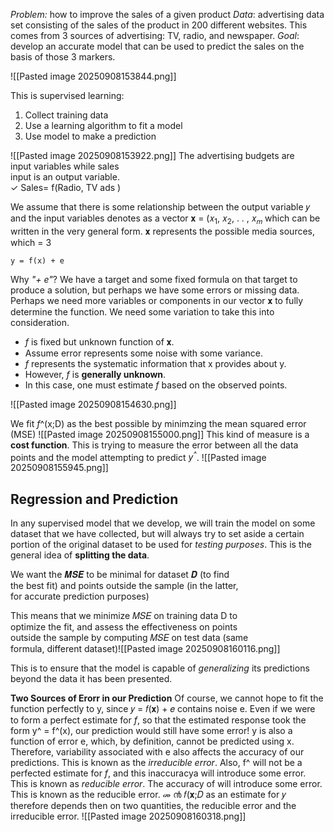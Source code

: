 *Problem:* how to improve the sales of a given product 
*Data*: advertising data set consisting of the sales of the product in 200 different websites. This comes from 3 sources of advertising: TV, radio, and newspaper. 
*Goal*: develop an accurate model that can be used to predict the sales on the basis of those 3 markers. 

![[Pasted image 20250908153844.png]]

This is supervised learning:  
1. Collect training data  
2. Use a learning algorithm to fit a model  
3. Use model to make a prediction

![[Pasted image 20250908153922.png]]
The advertising budgets are  
input variables while sales  
input is an output variable.  
✓ Sales= f(Radio, TV ads )

We assume that there is some relationship between the output variable 𝑦 and the input variables denotes as a vector 𝐱 = (𝑥<sub>1</sub>, 𝑥<sub>2</sub>, . . , 𝑥<sub>𝑚</sub> which can be written in the very general form.
𝐱 represents the possible media sources, which = 3

	y = f(x) + e

Why *"+ e"*? We have a target and some fixed formula on that target to produce a solution, but perhaps we have some errors or missing data. Perhaps we need more variables or components in our vector 𝐱 to fully determine the function. We need some variation to take this into consideration. 

- *f* is fixed but unknown function of 𝐱.
- Assume error represents some noise with some variance. 
- *f* represents the systematic information that x provides about y. 
- However, *f* is **generally unknown**.
- In this case, one must estimate *f* based on the observed points. 

![[Pasted image 20250908154630.png]]

We fit *f*^(x;D) as the best possible by minimzing the mean squared error (MSE)
![[Pasted image 20250908155000.png]]
This kind of measure is a **cost function**. 
This is trying to measure the error between all the data points and the model attempting to predict *y<sup>^</sup>*. 
![[Pasted image 20250908155945.png]]

## Regression and Prediction
In any supervised model that we develop, we will train the model on some dataset that we have collected, but will always try to set aside a certain portion of the original dataset to be used for *testing purposes*.
This is the general idea of **splitting the data**.

We want the 𝑴𝑺𝑬 to be minimal for dataset 𝑫 (to find  
the best fit) and points outside the sample (in the latter,  
for accurate prediction purposes)

This means that we minimize 𝑀𝑆𝐸 on training data D to  
optimize the fit, and assess the effectiveness on points  
outside the sample by computing 𝑀𝑆𝐸 on test data (same  
formula, different dataset)![[Pasted image 20250908160116.png]]

This is to ensure that the model is capable of *generalizing* its predictions beyond the data it has been presented. 

**Two Sources of Erorr in our Prediction**
Of course, we cannot hope to fit the function perfectly to y, since 𝑦 = 𝑓(𝐱) + 𝑒 contains noise e.
Even if we were to form a perfect estimate for *f*, so that the estimated response took the form y^ = f^(x), our prediction would still have some error!
	y is also a function of error e, which, by definition, cannot be predicted using x. 
	Therefore, variability associated with e also affects the accuracy of our predictions. This is known as the *irreducible error*.
Also, f^ will not be a perfected estimate for *f*, and this inaccuracya will introduce some error. This is known as *reducible error*.
The accuracy of will introduce some error. This is known as the reducible error. መ ൯ 𝑓(𝐱;𝐷 as an estimate for 𝑦 therefore depends then on two quantities, the reducible error and the irreducible error.
![[Pasted image 20250908160318.png]]

